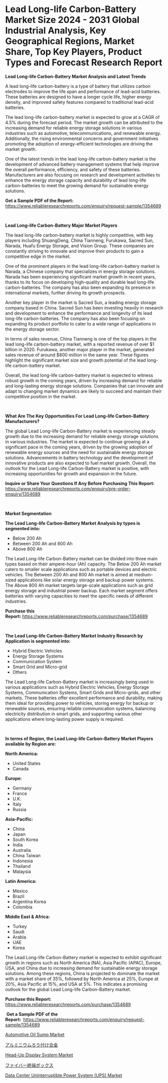 <p><h1>Lead Long-life Carbon-Battery Market Size 2024 - 2031 Global Industrial Analysis, Key Geographical Regions, Market Share, Top Key Players, Product Types and Forecast Research Report</h1></p><p><strong>Lead Long-life Carbon-Battery Market Analysis and Latest Trends</strong></p>
<p><p>A lead long-life carbon-battery is a type of battery that utilizes carbon electrodes to improve the life span and performance of lead-acid batteries. These batteries are designed to have a longer cycle life, higher energy density, and improved safety features compared to traditional lead-acid batteries. </p><p>The lead long-life carbon-battery market is expected to grow at a CAGR of 4.5% during the forecast period. The market growth can be attributed to the increasing demand for reliable energy storage solutions in various industries such as automotive, telecommunications, and renewable energy. Additionally, the rising environmental concerns and government initiatives promoting the adoption of energy-efficient technologies are driving the market growth.</p><p>One of the latest trends in the lead long-life carbon-battery market is the development of advanced battery management systems that help improve the overall performance, efficiency, and safety of these batteries. Manufacturers are also focusing on research and development activities to enhance the energy storage capacity and durability of lead long-life carbon-batteries to meet the growing demand for sustainable energy solutions.</p></p>
<p><strong>Get a Sample PDF of the Report:&nbsp;</strong> <a href="https://www.reliableresearchreports.com/enquiry/request-sample/1354689">https://www.reliableresearchreports.com/enquiry/request-sample/1354689</a></p>
<p>&nbsp;</p>
<p><strong>Lead Long-life Carbon-Battery Major Market Players</strong></p>
<p><p>The lead long-life carbon-battery market is highly competitive, with key players including ShuangDeng, China Tianneng, Furukawa, Sacred Sun, Narada, Huafu Energy Storage, and Vision Group. These companies are constantly striving to innovate and improve their products to gain a competitive edge in the market.</p><p>One of the prominent players in the lead long-life carbon-battery market is Narada, a Chinese company that specializes in energy storage solutions. Narada has been experiencing significant market growth in recent years, thanks to its focus on developing high-quality and durable lead long-life carbon-batteries. The company has also been expanding its presence in international markets, further driving its growth prospects.</p><p>Another key player in the market is Sacred Sun, a leading energy storage company based in China. Sacred Sun has been investing heavily in research and development to enhance the performance and longevity of its lead long-life carbon-batteries. The company has also been focusing on expanding its product portfolio to cater to a wide range of applications in the energy storage sector.</p><p>In terms of sales revenue, China Tianneng is one of the top players in the lead long-life carbon-battery market, with a reported revenue of over $1 billion in 2020. Furukawa, another major player in the market, generated sales revenue of around $800 million in the same year. These figures highlight the significant market size and growth potential of the lead long-life carbon-battery market.</p><p>Overall, the lead long-life carbon-battery market is expected to witness robust growth in the coming years, driven by increasing demand for reliable and long-lasting energy storage solutions. Companies that can innovate and adapt to changing market dynamics are likely to succeed and maintain their competitive position in the market.</p></p>
<p>&nbsp;</p>
<p><strong>What Are The Key Opportunities For Lead Long-life Carbon-Battery Manufacturers?</strong></p>
<p><p>The global Lead Long-life Carbon-Battery market is experiencing steady growth due to the increasing demand for reliable energy storage solutions in various industries. The market is expected to continue growing at a significant pace in the coming years, driven by the growing adoption of renewable energy sources and the need for sustainable energy storage solutions. Advancements in battery technology and the development of innovative products are also expected to fuel market growth. Overall, the outlook for the Lead Long-life Carbon-Battery market is positive, with increasing opportunities for growth and expansion in the future.</p></p>
<p><strong>Inquire or Share Your Questions If Any Before Purchasing This Report:</strong> <a href="https://www.reliableresearchreports.com/enquiry/pre-order-enquiry/1354689">https://www.reliableresearchreports.com/enquiry/pre-order-enquiry/1354689</a></p>
<p>&nbsp;</p>
<p><strong>Market Segmentation</strong></p>
<p><strong>The Lead Long-life Carbon-Battery Market Analysis by types is segmented into:</strong></p>
<p><ul><li>Below 200 Ah</li><li>Between 200 Ah and 800 Ah</li><li>Above 800 Ah</li></ul></p>
<p><p>The Lead Long-life Carbon-Battery market can be divided into three main types based on their ampere-hour (Ah) capacity. The Below 200 Ah market caters to smaller scale applications such as portable devices and electric vehicles. The Between 200 Ah and 800 Ah market is aimed at medium-sized applications like solar energy storage and backup power systems. The Above 800 Ah market targets large-scale applications such as grid energy storage and industrial power backup. Each market segment offers batteries with varying capacities to meet the specific needs of different industries.</p></p>
<p><strong>Purchase this Report:&nbsp;</strong><a href="https://www.reliableresearchreports.com/purchase/1354689">https://www.reliableresearchreports.com/purchase/1354689</a></p>
<p>&nbsp;</p>
<p><strong>The Lead Long-life Carbon-Battery Market Industry Research by Application is segmented into:</strong></p>
<p><ul><li>Hybrid Electric Vehicles</li><li>Energy Storage Systems</li><li>Communication System</li><li>Smart Grid and Micro-grid</li><li>Others</li></ul></p>
<p><p>The Lead Long-life Carbon-Battery market is increasingly being used in various applications such as Hybrid Electric Vehicles, Energy Storage Systems, Communication Systems, Smart Grids and Micro-grids, and other markets. These batteries offer excellent performance and durability, making them ideal for providing power to vehicles, storing energy for backup or renewable sources, ensuring reliable communication systems, balancing electricity distribution in smart grids, and supporting various other applications where long-lasting power supply is required.</p></p>
<p>&nbsp;</p>
<p><strong>In terms of Region, the Lead Long-life Carbon-Battery Market Players available by Region are:</strong></p>
<p>
    <p> <strong> North America: </strong>
        <ul>
            <li>United States</li>
            <li>Canada</li>
        </ul>
        </p> 
    <p> <strong> Europe: </strong>
        <ul>
            <li>Germany</li>
            <li>France</li>
            <li>U.K.</li>
            <li>Italy</li>
            <li>Russia</li>
        </ul>
        </p> 
    <p> <strong> Asia-Pacific: </strong>
        <ul>
            <li>China</li>
            <li>Japan</li>
            <li>South Korea</li>
            <li>India</li>
            <li>Australia</li>
            <li>China Taiwan</li>
            <li>Indonesia</li>
            <li>Thailand</li>
            <li>Malaysia</li>
        </ul>
        </p> 
    <p> <strong> Latin America: </strong>
        <ul>
            <li>Mexico</li>
            <li>Brazil</li>
            <li>Argentina Korea</li>
            <li>Colombia</li>
        </ul>
        </p> 
    <p> <strong> Middle East & Africa: </strong>
        <ul>
            <li>Turkey</li>
            <li>Saudi</li>
            <li>Arabia</li>
            <li>UAE</li>
            <li>Korea</li>
        </ul>
    </p>
    </p>
<p><p>The Lead Long-life Carbon-Battery market is expected to exhibit significant growth in regions such as North America (NA), Asia Pacific (APAC), Europe, USA, and China due to increasing demand for sustainable energy storage solutions. Among these regions, China is projected to dominate the market with a market share of 35%, followed by North America at 25%, Europe at 20%, Asia Pacific at 15%, and USA at 5%. This indicates a promising outlook for the global Lead Long-life Carbon-Battery market.</p></p>
<p><strong>Purchase this Report: </strong><a href="https://www.reliableresearchreports.com/purchase/1354689">https://www.reliableresearchreports.com/purchase/1354689</a></p>
<p>&nbsp;<strong>Get a Sample PDF of the Report:&nbsp;&nbsp;</strong><a href="https://www.reliableresearchreports.com/enquiry/request-sample/1354689">https://www.reliableresearchreports.com/enquiry/request-sample/1354689</a></p>
<p><strong></strong></p>
<p><p><a href="https://issuu.com/reportprime-2/docs/automotive-oil-sump-market-size-2030.pptx">Automotive Oil Sump Market</a></p><p><a href="https://github.com/avwofrml53535/Market-Research-Report-List-1/blob/main/142645416998.md">アルミニウムろう付け合金</a></p><p><a href="https://issuu.com/reportprime-2/docs/head-up-display-system-market-size-2030.pptx">Head-Up Display System Market</a></p><p><a href="https://github.com/vtbvgl20191192/Market-Research-Report-List-1/blob/main/428585316999.md">ファイバー終端ボックス</a></p><p><a href="https://github.com/mbisetmhermsr/Market-Research-Report-List-1/blob/main/data-center-uninterruptible-power-system-ups-market.md">Data Center Uninterruptible Power System (UPS) Market</a></p></p>